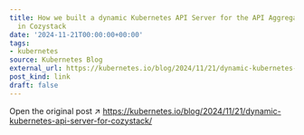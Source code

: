 ```yaml
---
title: How we built a dynamic Kubernetes API Server for the API Aggregation Layer
  in Cozystack
date: '2024-11-21T00:00:00+00:00'
tags:
- kubernetes
source: Kubernetes Blog
external_url: https://kubernetes.io/blog/2024/11/21/dynamic-kubernetes-api-server-for-cozystack/
post_kind: link
draft: false
---
```

Open the original post ↗ https://kubernetes.io/blog/2024/11/21/dynamic-kubernetes-api-server-for-cozystack/
